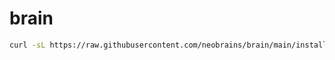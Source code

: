 # brain

```bash
curl -sL https://raw.githubusercontent.com/neobrains/brain/main/install.sh | bash
```